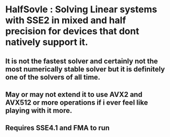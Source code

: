 # HalfSovle : Solving Linear systems with SSE2 in mixed and half precision for devices that dont natively support it.
## It is not the fastest solver and certainly not the most numerically stable solver but it is definitely one of the solvers of all time.
## May or may not extend it to use AVX2 and AVX512 or more operations if i ever feel like playing with it more.
## Requires SSE4.1 and FMA to run
